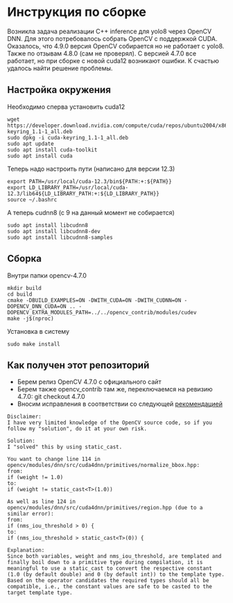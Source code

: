 # Инструкция по сборке

Возникла задача реализации C++ inference для yolo8 через OpenCV DNN. Для этого потребовалось собрать OpenCV c поддержкой CUDA. Оказалось, что 4.9.0 версия OpenCV собирается но не работает с yolo8. Также по отзывам 4.8.0 (сам не проверял). С версией 4.7.0 все работает, но при сборке с новой cuda12 возникают ошибки. К счастью удалось найти решение проблемы.

## Настройка окружения

Необходимо сперва установить cuda12

    wget https://developer.download.nvidia.com/compute/cuda/repos/ubuntu2004/x86_64/cuda-keyring_1.1-1_all.deb
    sudo dpkg -i cuda-keyring_1.1-1_all.deb
    sudo apt update
    sudo apt install cuda-toolkit
    sudo apt install cuda

Теперь надо настроить пути (написано для версии 12.3)

    export PATH=/usr/local/cuda-12.3/bin${PATH:+:${PATH}}
    export LD_LIBRARY_PATH=/usr/local/cuda-12.3/lib64${LD_LIBRARY_PATH:+:${LD_LIBRARY_PATH}}
    source ~/.bashrc

А теперь cudnn8 (с 9 на данный момент не собирается)

    sudo apt install libcudnn8
    sudo apt install libcudnn8-dev
    sudo apt install libcudnn8-samples

## Сборка

Внутри папки opencv-4.7.0

    mkdir build
    cd build
    cmake -DBUILD_EXAMPLES=ON -DWITH_CUDA=ON -DWITH_CUDNN=ON -DOPENCV_DNN_CUDA=ON .. -DOPENCV_EXTRA_MODULES_PATH=../../opencv_contrib/modules/cudev
    make -j$(nproc)

Установка в систему

    sudo make install

## Как получен этот репозиторий

- Берем релиз OpenCV 4.7.0 с официального сайт
- Берем также opencv_contrib там же, переключаемся на ревизию 4.7.0: git checkout 4.7.0
- Вносим исправления в соответствии со следующей [рекомендацией](https://github.com/opencv/opencv/issues/23893)

```
Disclaimer:
I have very limited knowledge of the OpenCV source code, so if you follow my "solution", do it at your own risk.

Solution:
I "solved" this by using static_cast.

You want to change line 114 in opencv/modules/dnn/src/cuda4dnn/primitives/normalize_bbox.hpp:
from:
if (weight != 1.0)
to:
if (weight != static_cast<T>(1.0))

As well as line 124 in opencv/modules/dnn/src/cuda4dnn/primitives/region.hpp (due to a similar error):
from:
if (nms_iou_threshold > 0) {
to:
if (nms_iou_threshold > static_cast<T>(0)) {

Explanation:
Since both variables, weight and nms_iou_threshold, are templated and finally boil down to a primitive type during compilation, it is meaningful to use a static_cast to convert the respective constant (1.0 (by default double) and 0 (by default int)) to the template type. Based on the operator candidates the required types should all be compatible, i.e., the constant values are safe to be casted to the target template type.

```

